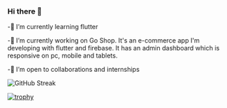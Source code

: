 ### Hi there 👋

 
 -🌱 I’m currently learning flutter

 -🔭 I’m currently working on Go Shop. It's an e-commerce app I'm developing with flutter and firebase. It has an admin dashboard which is responsive on pc, mobile and tablets. 

 -👯 I’m open to collaborations and internships 

![GitHub Streak](https://github-readme-streak-stats.herokuapp.com?user=mustapha-amin&theme=cobalt&date_format=j%20M%5B%20Y%5D&background=000000&border=7536B2&stroke=9243DD&ring=89502D&fire=FF9554&currStreakNum=D280FF&sideNums=BC52FF&currStreakLabel=64EAE2&sideLabels=48A8A2&dates=A42EE5)


[![trophy](https://github-profile-trophy.vercel.app/?username=mustapha-amin&theme=onedark)](https://github.com/ryo-ma/github-profile-trophy)

